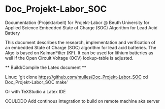 # Doc_Projekt-Labor_SOC
Documentation (Projektarbeit) for Projekt-Labor @ Beuth University for Applied Science
Embedded State of Charge (SOC) Algorithm for Lead Acid Battery 

This document describes the research, implementation and verification of an embedded State of Charge (SOC) algorithm for lead acid batteries. The Algo is based on KalmanFilter (KF). It can be used for lithium batteries as well if the Open Circuit Voltage (OCV) lookup-table is adjusted. 


** Build/Compile the Latex document **

Linux: 
'git clone https://github.com/mulles/Doc_Projekt-Labor_SOC
cd Doc_Projekt-Labor_SOC
make'

Or with TeXStudio a Latex IDE 

COULDDO Add continous integration to build on remote machine aka server
